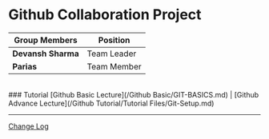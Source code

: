 # Github Collaboration Project


| Group Members | Position |
|-|-|
|**Devansh Sharma**|Team Leader
|**Parias**|Team Member

<br>
### Tutorial
[Github Basic Lecture](/Github Basic/GIT-BASICS.md) | [Github Advance Lecture](/Github Tutorial/Tutorial Files/Git-Setup.md)


---
[Change Log](CHANGELOG.md)